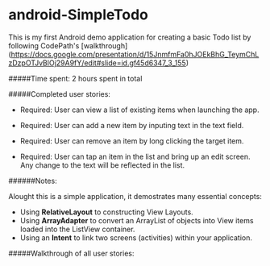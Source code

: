 # android-SimpleTodo

This is my first Android demo application for creating a basic Todo list by following CodePath's [walkthrough] (https://docs.google.com/presentation/d/15JnmfmFa0hJOEkBhG_TeymChLzDzpOTJvBlOj29A9fY/edit#slide=id.gf45d6347_3_155)

#####Time spent: 2 hours spent in total

#####Completed user stories:

* Required: User can view a list of existing items when launching the app.

* Required: User can add a new item by inputing text in the text field.

* Required: User can remove an item by long clicking the target item.

* Required: User can tap an item in the list and bring up an edit screen. Any change to the text will be reflected in the list.

######Notes:

Alought this is a simple application, it demostrates many essential concepts:

* Using **RelativeLayout** to constructing View Layouts.
* Using **ArrayAdapter** to convert an ArrayList of objects into View items loaded into the ListView container.
* Using an **Intent** to link two screens (activities) within your application.

#####Walkthrough of all user stories:
